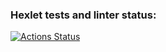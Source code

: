### Hexlet tests and linter status:
[![Actions Status](https://github.com/maletinchess/ansible-deploy-project-76/actions/workflows/hexlet-check.yml/badge.svg)](https://github.com/maletinchess/ansible-deploy-project-76/actions)